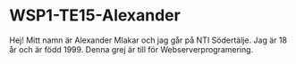 # WSP1-TE15-Alexander

Hej! Mitt namn är Alexander Mlakar och jag går på NTI Södertälje. Jag är 18 år och är född 1999. Denna grej är till för Webserverprogramering. 
